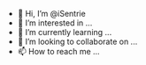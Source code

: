 - 👋 Hi, I’m @iSentrie
- 👀 I’m interested in ...
- 🌱 I’m currently learning ...
- 💞️ I’m looking to collaborate on ...
- 📫 How to reach me ...

<!---
iSentrie/iSentrie is a ✨ special ✨ repository because its `README.md` (this file) appears on your GitHub profile.
You can click the Preview link to take a look at your changes.
--->
